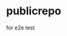 # publicrepo
for e2e test










































































































































































































































































































































































































































































































































































































































































































































































































































































































































































































































































































































































































































































































































































































































































































































































































































































































































































































































































































































































































































































































































































































































































































































































































































































































































































































































































































































































































































































































































































































































































































































































































































































































































